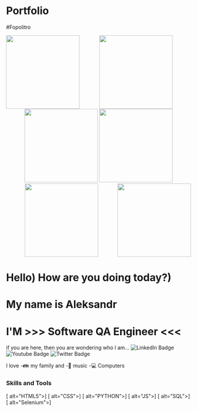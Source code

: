 # Portfolio
#Fopolitro
<div id="header" align="center">
   <img align="left" src="https://media.giphy.com/media/KA593kO0JvXMs/giphy.gif" width="200" height="200" color="red"/>
   <img src="https://media.giphy.com/media/KA593kO0JvXMs/giphy.gif" width="200" height="200"/>
      <img src="https://media.giphy.com/media/KA593kO0JvXMs/giphy.gif" width="200" height="200"/>
      <img src="https://media.giphy.com/media/KA593kO0JvXMs/giphy.gif" width="200" height="200"/>
      <img src="https://media.giphy.com/media/KA593kO0JvXMs/giphy.gif" width="200" height="200"/>
   <img align="right" src="https://media.giphy.com/media/KA593kO0JvXMs/giphy.gif" width="200" height="200"/>

</div>
<div id="header" alighn="center"> 
  <h1> Hello) How are you doing today?) </h1>
  <h1> My name is Aleksandr </h1>
</div>

<div alighn="center">
  <h1  alighn="center">I'M >>> Software QA Engineer <<< </h1>
</div>
<div>
 <a1> if you are here, then you are wondering who I am...</a1>

  <a2 href="https://www.linkedin.com/in/aleksandrguz/">
  <img src="https://img.shields.io/badge/LinkedIn-blue?style=for-the-badge&logo=linkedin&logoColor=white" alt="LinkedIn Badge"/>
    </a2>
  <a3 href="your-youtube-URL">
    <img src="https://img.shields.io/badge/YouTube-red?style=for-the-badge&logo=youtube&logoColor=white" alt="Youtube Badge"/>
  </a3>
  <a4 href="your-twitter-URL">
    <img src="https://img.shields.io/badge/Twitter-blue?style=for-the-badge&logo=twitter&logoColor=white" alt="Twitter Badge"/>
  </a4>
</div>
</div>

I love
-:family: my family and -🎵 music
-:computer: Computers 

### Skills and Tools
[<img align="left"> alt="HTML5">]
[<img align="left"> alt="CSS">]
[<img align="left"> alt="PYTHON">]
[<img align="left"> alt="JS">]
[<img align="left"> alt="SQL">]
[<img align="left"> alt="Selenium">]




[linkedin]: https://www.linkedin.com/in/aleksandrguz/

